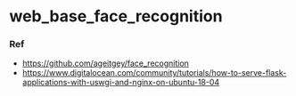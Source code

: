 # web_base_face_recognition
### Ref
- https://github.com/ageitgey/face_recognition
- https://www.digitalocean.com/community/tutorials/how-to-serve-flask-applications-with-uswgi-and-nginx-on-ubuntu-18-04
